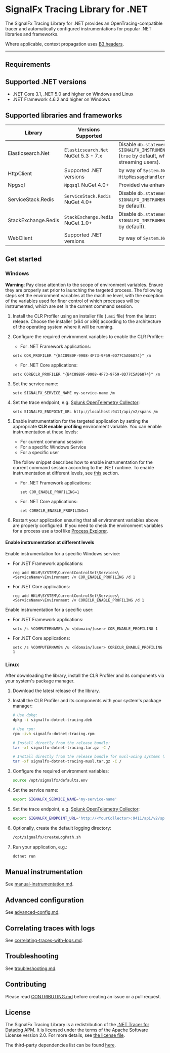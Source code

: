 # SignalFx Tracing Library for .NET

The SignalFx Tracing Library for .NET provides an
OpenTracing-compatible tracer and automatically configured instrumentations
for popular .NET libraries and frameworks.

Where applicable, context propagation uses
[B3 headers](https://github.com/openzipkin/b3-propagation).

---

## Requirements

## Supported .NET versions

- .NET Core 3.1, .NET 5.0 and higher on Windows and Linux
- .NET Framework 4.6.2 and higher on Windows

## Supported libraries and frameworks

| Library | Versions Supported | Notes |
| ---     | ---                | ---   |
| Elasticsearch.Net | `Elasticsearch.Net` NuGet 5.3 - 7.x | Disable `db.statement` tagging with `SIGNALFX_INSTRUMENTATION_ELASTICSEARCH_TAG_QUERIES=false` (`true` by default, which may introduce overhead for direct streaming users). |
| HttpClient | Supported .NET versions | by way of `System.Net.Http.HttpClientHandler` and `HttpMessageHandler` instrumentations |
| Npgsql | `Npqsql` NuGet 4.0+ | Provided via enhanced ADO.NET instrumentation |
| ServiceStack.Redis | `ServiceStack.Redis` NuGet 4.0+ | Disable `db.statement` tagging with `SIGNALFX_INSTRUMENTATION_REDIS_TAG_COMMANDS=false` (`true` by default). |
| StackExchange.Redis | `StackExchange.Redis` NuGet 1.0+ | Disable `db.statement` tagging with `SIGNALFX_INSTRUMENTATION_REDIS_TAG_COMMANDS=false` (`true` by default). |
| WebClient | Supported .NET versions | by way of `System.Net.WebRequest` instrumentation |

## Get started

### Windows

**Warning**: Pay close attention to the scope of environment variables. Ensure they
are properly set prior to launching the targeted process. The following steps set the
environment variables at the machine level, with the exception of the variables used
for finer control of which processes will be instrumented, which are set in the current
command session.

1. Install the CLR Profiler using an installer file (`.msi` file) from the latest release.
Choose the installer (x64 or x86) according to the architecture of the operating
system where it will be running.

1. Configure the required environment variables to enable the CLR Profiler:
    - For .NET Framework applications:

    ```batch
    setx COR_PROFILER "{B4C89B0F-9908-4F73-9F59-0D77C5A06874}" /m
    ```

   - For .NET Core applications:

   ```batch
   setx CORECLR_PROFILER "{B4C89B0F-9908-4F73-9F59-0D77C5A06874}" /m
   ```

1. Set the service name:

   ```batch
   setx SIGNALFX_SERVICE_NAME my-service-name /m
   ```

1. Set the trace endpoint, e.g. [Splunk OpenTelemetry Collector](https://github.com/signalfx/splunk-otel-collector):

   ```batch
   setx SIGNALFX_ENDPOINT_URL http://localhost:9411/api/v2/spans /m
   ```

1. Enable instrumentation for the targeted application by setting
the appropriate __CLR enable profiling__ environment variable.
You can enable instrumentation at these levels:

   - For current command session
   - For a specific Windows Service
   - For a specific user

   The follow snippet describes how to enable instrumentation for
   the current command session according to the .NET runtime.
   To enable instrumentation at different levels, see
   [this](#enable-instrumentation-at-different-levels) section.

    - For .NET Framework applications:

      ```batch
      set COR_ENABLE_PROFILING=1
      ```

    - For .NET Core applications:

      ```batch
      set CORECLR_ENABLE_PROFILING=1
      ```

1. Restart your application ensuring that all environment variables above are properly
configured. If you need to check the environment variables for a process use a tool
like [Process Explorer](https://docs.microsoft.com/en-us/sysinternals/downloads/process-explorer).

#### Enable instrumentation at different levels

Enable instrumentation for a specific Windows service:

- For .NET Framework applications:

   ```batch
   reg add HKLM\SYSTEM\CurrentControlSet\Services\<ServiceName>\Environment /v COR_ENABLE_PROFILING /d 1
   ```

- For .NET Core applications:

   ```batch
   reg add HKLM\SYSTEM\CurrentControlSet\Services\<ServiceName>\Environment /v CORECLR_ENABLE_PROFILING /d 1
   ```

Enable instrumentation for a specific user:

- For .NET Framework applications:

   ```batch
   setx /s %COMPUTERNAME% /u <[domain/]user> COR_ENABLE_PROFILING 1
   ```

- For .NET Core applications:

   ```batch
   setx /s %COMPUTERNAME% /u <[domain/]user> CORECLR_ENABLE_PROFILING 1
   ```

### Linux

After downloading the library, install the CLR Profiler and its components
via your system's package manager.

1. Download the latest release of the library.

1. Install the CLR Profiler and its components with your system's package
manager:

    ```bash
    # Use dpkg:
    dpkg -i signalfx-dotnet-tracing.deb

    # Use rpm:
    rpm -ivh signalfx-dotnet-tracing.rpm

    # Install directly from the release bundle:
    tar -xf signalfx-dotnet-tracing.tar.gz -C /

    # Install directly from the release bundle for musl-using systems (Alpine Linux):
    tar -xf signalfx-dotnet-tracing-musl.tar.gz -C /
    ```

1. Configure the required environment variables:

    ```bash
    source /opt/signalfx/defaults.env
    ```

1. Set the service name:

    ```bash
    export SIGNALFX_SERVICE_NAME='my-service-name'
    ```

1. Set the trace endpoint, e.g. [Splunk OpenTelemetry Collector](https://github.com/signalfx/splunk-otel-collector):

    ```bash
    export SIGNALFX_ENDPOINT_URL='http://<YourCollector>:9411/api/v2/spans'
    ```

1. Optionally, create the default logging directory:

    ```bash
    /opt/signalfx/createLogPath.sh
    ```

1. Run your application, e.g.:

    ```bash
    dotnet run
    ```

## Manual instrumentation

See [manual-instrumentation.md](manual-instrumentation.md).

## Advanced configuration

See [advanced-config.md](advanced-config.md).

## Correlating traces with logs

See [correlating-traces-with-logs.md](correlating-traces-with-logs.md).

## Troubleshooting

See [troubleshooting.md](troubleshooting.md).

## Contributing

Please read [CONTRIBUTING.md](CONTRIBUTING.md) before creating an issue or
a pull request.

## License

The SignalFx Tracing Library is a redistribution of the
[.NET Tracer for Datadog APM](https://github.com/DataDog/dd-trace-dotnet).
It is licensed under the terms of the Apache Software License version 2.0.
For more details, see [the license file](../LICENSE).

The third-party dependencies list can be found [here](../LICENSE-3rdparty.csv).
